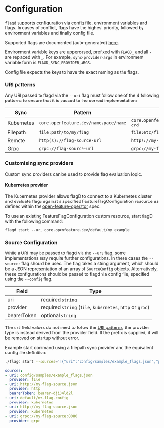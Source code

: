# Configuration

`flagd` supports configuration via config file, environment variables and flags. In cases of conflict, flags have the
highest priority, followed by environment variables and finally config file.

Supported flags are documented (auto-generated) [here](./flagd_start.md).

Environment variable keys are uppercased, prefixed with `FLAGD_` and all `-` are replaced with `_`. For example,
`sync-provider-args` in environment variable form is `FLAGD_SYNC_PROVIDER_ARGS`.

Config file expects the keys to have the exact naming as the flags.

### <a name="uri-patterns"></a> URI patterns

Any URI passed to flagd via the `--uri` flag must follow one of the 4 following patterns to ensure that it is passed to the correct implementation: 

| Sync       | Pattern                            | Example                               |
|------------|------------------------------------|---------------------------------------|
| Kubernetes | `core.openfeature.dev/namespace/name` | `core.openfeature.dev/default/my-crd` |
| Filepath   | `file:path/to/my/flag`             | `file:etc/flagd/my-flags.json`        |
| Remote     | `http(s)://flag-source-url`        | `https://my-flags.com/flags`          |
| Grpc       | `grpc://flag-source-url`           | `grpc://my-flags-server`        |


### Customising sync providers

Custom sync providers can be used to provide flag evaluation logic.

#### Kubernetes provider 

The Kubernetes provider allows flagD to connect to a Kubernetes cluster and evaluate flags against a specified FeatureFlagConfiguration resource as defined within the [open-feature-operator](https://github.com/open-feature/open-feature-operator/blob/main/apis/core/v1alpha1/featureflagconfiguration_types.go) spec.

To use an existing FeatureFlagConfiguration custom resource, start flagD with the following command:

```shell
flagd start --uri core.openfeature.dev/default/my_example
```

### Source Configuration

While a URI may be passed to flagd via the `--uri` flag, some implementations may require further configurations. In these cases the `--sources` flag should be used.
The flag takes a string argument, which should be a JSON representation of an array of `SourceConfig` objects. Alternatively, these configurations should be passed to
flagd via config file, specified using the `--config` flag.

| Field       | Type  | 
|------------|------------------------------------|
| uri | required `string` |  |
| provider   | required `string` (`file`, `kubernetes`, `http` or `grpc`) |
| bearerToken     | optional `string`        |

The `uri` field values do not need to follow the [URI patterns](#uri-patterns), the provider type is instead derived from the provider field. If the prefix is supplied, it will be removed on startup without error.

Example start command using a filepath sync provider and the equivalent config file definition:
```sh
./flagd start --sources='[{"uri":"config/samples/example_flags.json","provider":"file"},{"uri":"http://my-flag-source.json","provider":"http","bearerToken":"bearer-dji34ld2l"}]{"uri":"default/my-flag-config","provider":"kubernetes"},{"uri":"grpc://my-flag-source:8080","provider":"grpc"}'
```

```yaml
sources:
- uri: config/samples/example_flags.json
  provider: file
- uri: http://my-flag-source.json
  provider: http
  bearerToken: bearer-dji34ld2l
- uri: default/my-flag-config
  provider: kubernetes
- uri: http://my-flag-source.json
  provider: kubernetes
- uri: grpc://my-flag-source:8080
  provider: grpc
```
